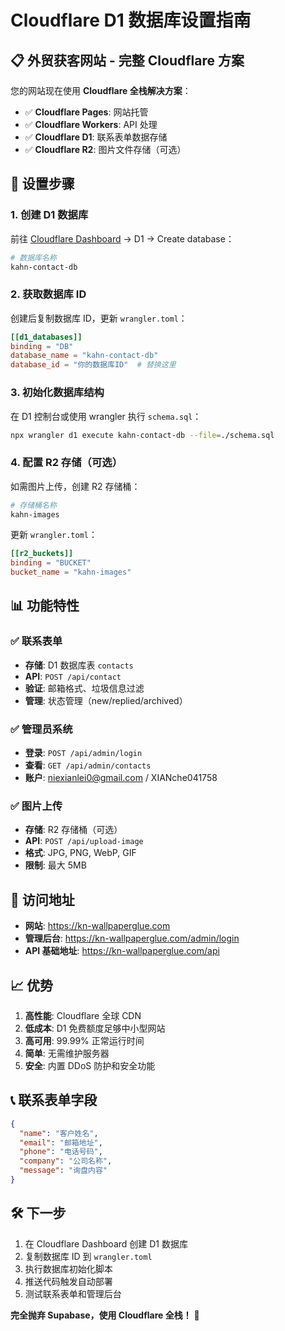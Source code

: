 # Cloudflare D1 数据库设置指南

## 📋 外贸获客网站 - 完整 Cloudflare 方案

您的网站现在使用 **Cloudflare 全栈解决方案**：
- ✅ **Cloudflare Pages**: 网站托管
- ✅ **Cloudflare Workers**: API 处理 
- ✅ **Cloudflare D1**: 联系表单数据存储
- ✅ **Cloudflare R2**: 图片文件存储（可选）

## 🚀 设置步骤

### 1. 创建 D1 数据库

前往 [Cloudflare Dashboard](https://dash.cloudflare.com) → D1 → Create database：

```bash
# 数据库名称
kahn-contact-db
```

### 2. 获取数据库 ID

创建后复制数据库 ID，更新 `wrangler.toml`：

```toml
[[d1_databases]]
binding = "DB"
database_name = "kahn-contact-db"
database_id = "你的数据库ID"  # 替换这里
```

### 3. 初始化数据库结构

在 D1 控制台或使用 wrangler 执行 `schema.sql`：

```bash
npx wrangler d1 execute kahn-contact-db --file=./schema.sql
```

### 4. 配置 R2 存储（可选）

如需图片上传，创建 R2 存储桶：

```bash
# 存储桶名称
kahn-images
```

更新 `wrangler.toml`：
```toml
[[r2_buckets]]
binding = "BUCKET"
bucket_name = "kahn-images"
```

## 📊 功能特性

### ✅ 联系表单
- **存储**: D1 数据库表 `contacts`
- **API**: `POST /api/contact`
- **验证**: 邮箱格式、垃圾信息过滤
- **管理**: 状态管理（new/replied/archived）

### ✅ 管理员系统
- **登录**: `POST /api/admin/login`
- **查看**: `GET /api/admin/contacts`
- **账户**: niexianlei0@gmail.com / XIANche041758

### ✅ 图片上传
- **存储**: R2 存储桶（可选）
- **API**: `POST /api/upload-image`
- **格式**: JPG, PNG, WebP, GIF
- **限制**: 最大 5MB

## 🔗 访问地址

- **网站**: https://kn-wallpaperglue.com
- **管理后台**: https://kn-wallpaperglue.com/admin/login
- **API 基础地址**: https://kn-wallpaperglue.com/api

## 📈 优势

1. **高性能**: Cloudflare 全球 CDN
2. **低成本**: D1 免费额度足够中小型网站
3. **高可用**: 99.99% 正常运行时间
4. **简单**: 无需维护服务器
5. **安全**: 内置 DDoS 防护和安全功能

## 📞 联系表单字段

```json
{
  "name": "客户姓名",
  "email": "邮箱地址", 
  "phone": "电话号码",
  "company": "公司名称",
  "message": "询盘内容"
}
```

## 🛠️ 下一步

1. 在 Cloudflare Dashboard 创建 D1 数据库
2. 复制数据库 ID 到 `wrangler.toml`
3. 执行数据库初始化脚本
4. 推送代码触发自动部署
5. 测试联系表单和管理后台

**完全抛弃 Supabase，使用 Cloudflare 全栈！** 🎉